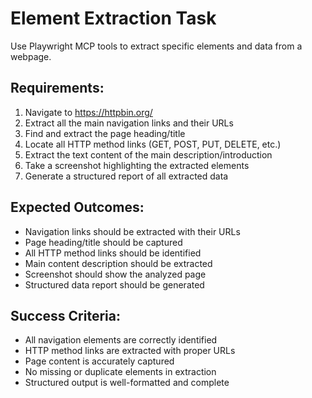 # Element Extraction Task

Use Playwright MCP tools to extract specific elements and data from a webpage.

## Requirements:

1. Navigate to https://httpbin.org/
2. Extract all the main navigation links and their URLs
3. Find and extract the page heading/title
4. Locate all HTTP method links (GET, POST, PUT, DELETE, etc.)
5. Extract the text content of the main description/introduction
6. Take a screenshot highlighting the extracted elements
7. Generate a structured report of all extracted data

## Expected Outcomes:

- Navigation links should be extracted with their URLs
- Page heading/title should be captured
- All HTTP method links should be identified
- Main content description should be extracted
- Screenshot should show the analyzed page
- Structured data report should be generated

## Success Criteria:

- All navigation elements are correctly identified
- HTTP method links are extracted with proper URLs
- Page content is accurately captured
- No missing or duplicate elements in extraction
- Structured output is well-formatted and complete